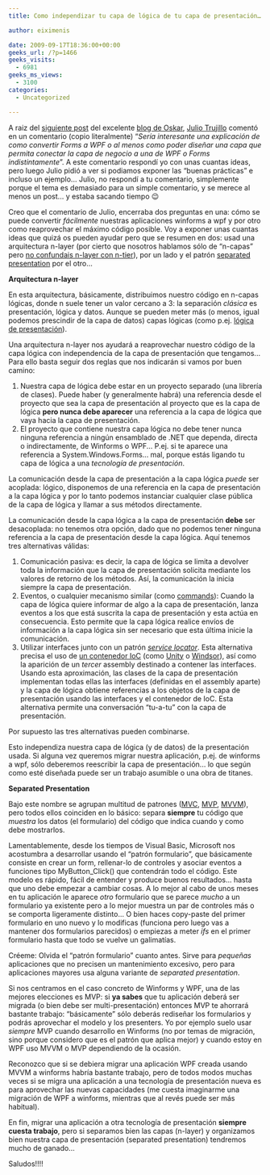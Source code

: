 ```yaml
---
title: Como independizar tu capa de lógica de tu capa de presentación…

author: eiximenis

date: 2009-09-17T18:36:00+00:00
geeks_url: /?p=1466
geeks_visits:
  - 6981
geeks_ms_views:
  - 3100
categories:
  - Uncategorized

---
```

A raiz del [siguiente post][1] del excelente [blog de Oskar][2], [Julio Trujillo][3] comentó en un comentario (copio literalmente) &ldquo;_Sería interesante una explicación de como convertir Forms a WPF o al menos como poder diseñar una capa que permita conectar la capa de negocio a una de WPF o Forms indistintamente_&rdquo;. A este comentario respondí yo con unas cuantas ideas, pero luego Julio pidió a ver si podiamos exponer las &ldquo;buenas prácticas&rdquo; e incluso un ejemplo... Julio, no respondí a tu comentario, simplemente porque el tema es demasiado para un simple comentario, y se merece al menos un post... y estaba sacando tiempo 😉

<!--more-->

Creo que el comentario de Julio, encerraba dos preguntas en una: cómo se puede convertir _fácilmente_ nuestras aplicaciones winforms a wpf y por otro como reaprovechar el máximo código posible. Voy a exponer unas cuantas ideas que quizá os pueden ayudar pero que se resumen en dos: usad una arquitectura n-layer (por cierto que nosotros hablamos sólo de &ldquo;n-capas&rdquo; pero [no confundais n-layer con n-tier][4]), por un lado y el patrón [separated presentation][5] por el otro...

**Arquitectura n-layer**

En esta arquitectura, básicamente, distribuimos nuestro código en n-capas lógicas, donde n suele tener un valor cercano a 3: la separación _clásica_ es presentación, lógica y datos. Aunque se pueden meter más (o menos, igual podemos prescindir de la capa de datos) capas lógicas (como p.ej. [lógica de presentación][6]).

Una arquitectura n-layer nos ayudará a reaprovechar nuestro código de la capa lógica con independencia de la capa de presentación que tengamos... Para ello basta seguir dos reglas que nos indicarán si vamos por buen camino:

  1. Nuestra capa de lógica debe estar en un proyecto separado (una librería de clases). Puede haber (y generalmente habrá) una referencia desde el proyecto que sea la capa de presentación al proyecto que es la capa de lógica **pero nunca debe aparecer** una referencia a la capa de lógica que vaya hacia la capa de presentación.
  2. El proyecto que contiene nuestra capa lógica no debe tener nunca ninguna referencia a ningún ensamblado de .NET que dependa, directa o indirectamente, de Winforms o WPF... P.ej. si te aparece una referencia a System.Windows.Forms... mal, porque estás ligando tu capa de lógica a una _tecnología de presentación_.

La comunicación desde la capa de presentación a la capa lógica _puede_ ser acoplada: lógico, disponemos de una referencia en la capa de presentación a la capa lógica y por lo tanto podemos instanciar cualquier clase pública de la capa de lógica y llamar a sus métodos directamente.

La comunicación desde la capa lógica a la capa de presentación **debe** ser desacoplada: no tenemos otra opción, dado que no podemos tener ninguna referencia a la capa de presentación desde la capa lógica. Aquí tenemos tres alternativas válidas:

  1. Comunicación pasiva: es decir, la capa de lógica se limita a devolver toda la información que la capa de presentación solicita mediante los valores de retorno de los métodos. Así, la comunicación la inicia siempre la capa de presentación.
  2. Eventos, o cualquier mecanismo similar (como [commands][7]): Cuando la capa de lógica quiere informar de algo a la capa de presentación, lanza eventos a los que está suscrita la capa de presentación y esta actúa en consecuencia. Esto permite que la capa lógica realice envíos de información a la capa lógica sin ser necesario que esta última inicie la comunicación.
  3. Utilizar interfaces junto con un patrón _[service locator][8]_. Esta alternativa precisa el uso de [un contenedor IoC][9] (como [Unity][10] o [Windsor][11]), así como la aparición de un _tercer_ assembly destinado a contener las interfaces. Usando esta aproximación, las clases de la capa de presentación implementan todas ellas las interfaces (definidas en el assembly aparte) y la capa de lógica obtiene referencias a los objetos de la capa de presentación usando las interfaces y el contenedor de IoC. Esta alternativa permite una conversación &ldquo;tu-a-tu&rdquo; con la capa de presentación.

Por supuesto las tres alternativas pueden combinarse.

Esto independiza nuestra capa de lógica (y de datos) de la presentación usada. Si alguna vez queremos migrar nuestra aplicación, p.ej. de winforms a wpf, sólo deberemos reescribir la capa de presentación... lo que según como esté diseñada puede ser un trabajo asumible o una obra de titanes.

**Separated Presentation**

Bajo este nombre se agrupan multitud de patrones ([MVC][12], [MVP][13], [MVVM][14]), pero todos ellos coinciden en lo básico: separa **siempre** tu código que _muestra_ los datos (el formulario) del código que indica cuando y como debe mostrarlos.

Lamentablemente, desde los tiempos de Visual Basic, Microsoft nos acostumbra a desarrollar usando el &ldquo;patrón formulario&rdquo;, que básicamente consiste en crear un form, rellenar-lo de controles y asociar eventos a funciones tipo MyButton_Click() que contendrán todo el código. Este modelo es rápido, fácil de entender y produce buenos resultados... hasta que uno debe empezar a cambiar cosas. A lo mejor al cabo de unos meses en tu aplicación le aparece _otro_ formulario que se parece _mucho_ a un formulario ya existente pero a lo mejor muestra un par de controles más o se comporta ligeramente distinto... O bien haces copy-paste del primer formulario en uno nuevo y lo modificas (funciona pero luego vas a mantener dos formularios parecidos) o empiezas a meter _ifs_ en el primer formulario hasta que todo se vuelve un galimatías.

Créeme: Olvida el &ldquo;patrón formulario&rdquo; cuanto antes. Sirve para _pequeñas_ aplicaciones que no precisen un mantenimiento excesivo, pero para aplicaciones mayores usa alguna variante de _separated presentation_.

Si nos centramos en el caso concreto de Winforms y WPF, una de las mejores elecciones es MVP: si **ya sabes** que tu aplicación deberá ser migrada (o bien debe ser multi-presentación) entonces MVP te ahorrará bastante trabajo: &ldquo;básicamente&rdquo; sólo deberás rediseñar los formularios y podrás aprovechar el modelo y los presenters. Yo por ejemplo suelo usar _siempre_ MVP cuando desarrollo en Winforms (no por temas de migración, sino porque considero que es el patrón que aplica mejor) y cuando estoy en WPF uso MVVM o MVP dependiendo de la ocasión.

Reconozco que si se debiera migrar una aplicación WPF creada usando MVVM a winforms habría bastante trabajo, pero de todos modos muchas veces si se migra una aplicación a una tecnología de presentación nueva es para aprovechar las nuevas capacidades (me cuesta imaginarme una migración de WPF a winforms, mientras que al revés puede ser más habitual).

En fin, migrar una aplicación a otra tecnología de presentación **siempre cuesta trabajo**, pero si separamos bien las capas (n-layer) y organizamos bien nuestra capa de presentación (separated presentation) tendremos mucho de ganado...

Saludos!!!!

 [1]: /blogs/oalvarez/archive/2009/09/09/controles-wpf-en-winforms.aspx
 [2]: /blogs/oalvarez/default.aspx
 [3]: http://yodesarrollador.com/
 [4]: http://icomparable.blogspot.com/2008/10/arquitectura-n-tier-o-arquitectura-n.html
 [5]: http://martinfowler.com/eaaDev/SeparatedPresentation.html
 [6]: http://www.exforsys.com/tutorials/application-development/n-tier-architecture-presentation-logic-layer.html
 [7]: http://en.wikipedia.org/wiki/Command_pattern
 [8]: http://martinfowler.com/articles/injection.html#UsingAServiceLocator
 [9]: http://weblogs.asp.net/sfeldman/archive/2008/02/14/understanding-ioc-container.aspx
 [10]: http://www.codeplex.com/unity
 [11]: http://www.castleproject.org/container/index.html
 [12]: http://en.wikipedia.org/wiki/Model%E2%80%93view%E2%80%93controller
 [13]: http://msdn.microsoft.com/en-us/magazine/cc188690.aspx
 [14]: http://msdn.microsoft.com/en-us/magazine/dd419663.aspx